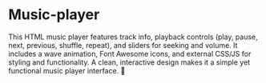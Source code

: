 # Music-player
This HTML music player features track info, playback controls (play, pause, next, previous, shuffle, repeat), and sliders for seeking and volume. It includes a wave animation, Font Awesome icons, and external CSS/JS for styling and functionality. A clean, interactive design makes it a simple yet functional music player interface. 🎵
